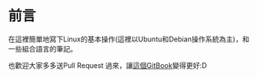 # 前言

在這裡簡單地寫下Linux的基本操作(這裡以Ubuntu和Debian操作系統為主)，和一些組合語言的筆記。

也歡迎大家多多送Pull Request 過來，讓[這個GitBook](https://github.com/peter0749/Linux_Tutorial_For_Novice)變得更好:D

